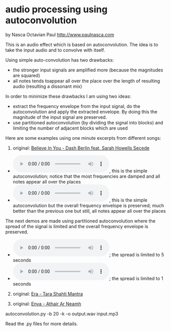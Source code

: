 audio processing using autoconvolution
======================================

by Nasca Octavian Paul
http://www.paulnasca.com

This is an audio effect which is based on autoconvolution. The idea is to take the input audio and to convolve with itself. 

Using simple auto-convolution has two drawbacks:
 - the stronger input signals are amplified more (because the magnitudes are squared)
 - all notes tends toappear all over the place over the length of resulting audio (resulting a dissonant mix)

In order to minimize these drawbacks I am using two ideas:
 - extract the frequency envelope from the input signal, do the autoconvolution and apply the extracted envelope. By doing this the magnitude of the input signal are preserved.
 - use partitioned autoconvolution (by dividing the signal into blocks) and limiting the number of adjacent blocks which are used

Here are some examples using one minute excerpts from different songs:
 1. original: [Believe In You - Dash Berlin feat. Sarah Howells Secede](https://www.youtube.com/watch?v=aCanu-ruBbI)
   - ![simple autoconvolution](audio_demos/1_full_k1.ogg), this is the simple autoconvolution; notice that the most frequencies are damped and all notes appear all over the places
   - ![simple autoconvolution envelope preservation](audio_demos/1_full_k2.ogg), this is the simple autoconvolution but the overall frequency envelope is preserved; much better than the previous one but still, all notes appear all over the places
  
  The next demos are made using partitioned autoconvolution where the spread of the signal is limited and the overall frequency envelope is preserved.

   - ![limiting the spread to 5 seconds](audio_demos/1_spread_5_seconds.ogg); the spread is limited to 5 seconds
   - ![limiting the spread to 1 second](audio_demos/1_spread_1_second.ogg); the spread is limited to 1 seconds
  
 
 2. original: [Era - Tara Shahti Mantra](https://www.youtube.com/watch?v=EAZd6LFME9A)
 
 3. original: [Enya - Athair Ar Neamh](https://www.youtube.com/watch?v=JIABga915AY)



autoconvolution.py -b 20 -k -o output.wav input.mp3

Read the .py files for more details.



